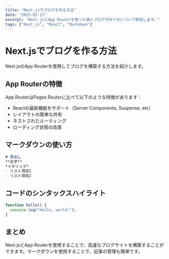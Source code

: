 ```yaml
---
title: "Next.jsでブログを作る方法"
date: "2025-03-11"
excerpt: "Next.jsとApp Routerを使った個人ブログの作り方について解説します。"
tags: ["Next.js", "React", "Markdown"]
---
```


# Next.jsでブログを作る方法

Next.jsのApp Routerを使用してブログを構築する方法を紹介します。

## App Routerの特徴

App RouterはPages Routerに比べて以下のような特徴があります：

- Reactの最新機能をサポート（Server Components, Suspense, etc）
- レイアウトの簡単な共有
- ネストされたルーティング
- ローディング状態の改善

## マークダウンの使い方

```markdown
# 見出し
**太字**
*イタリック*
- リスト項目1
- リスト項目2
```

## コードのシンタックスハイライト

```javascript
function hello() {
  console.log("Hello, world!");
}
```

## まとめ

Next.jsとApp Routerを使用することで、高速なブログサイトを構築することができます。マークダウンを使用することで、記事の管理も簡単です。
